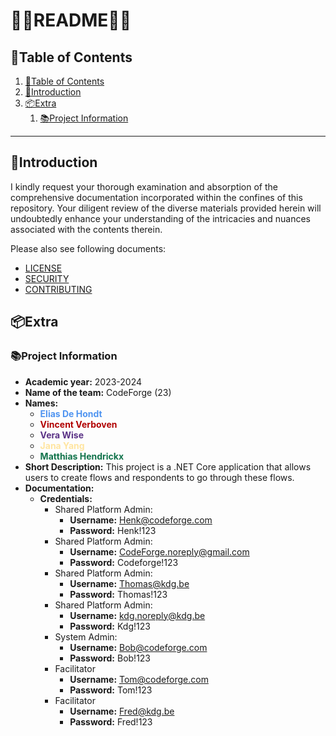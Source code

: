 # 💙🤍README🤍💙

## 📘Table of Contents

1. [📘Table of Contents](#📘table-of-contents)
2. [🖖Introduction](#🖖introduction)
3. [📦Extra](#📦extra)
   1. [📚Project Information](#📚project-information)

---

## 🖖Introduction

I kindly request your thorough examination and absorption of the comprehensive documentation incorporated within the confines of this repository. Your diligent review of the diverse materials provided herein will undoubtedly enhance your understanding of the intricacies and nuances associated with the contents therein.

Please also see following documents:
- [LICENSE](LICENSE.md)
- [SECURITY](SECURITY.md)
- [CONTRIBUTING](CONTRIBUTING.md)

## 📦Extra

### 📚Project Information
- **Academic year:** 2023-2024
- **Name of the team:** CodeForge (23)
- **Names:**
    - <font color="#4f94f0" style="font-weight: bold;">Elias De Hondt</font>
    - <font color="#b10202" style="font-weight: bold;">Vincent Verboven</font>
    - <font color="#5a3286" style="font-weight: bold;">Vera Wise</font>
    - <font color="#ffe5a0" style="font-weight: bold;">Jana Yang</font>
    - <font color="#11734b" style="font-weight: bold;">Matthias Hendrickx</font>
- **Short Description:** This project is a .NET Core application that allows users to create flows and respondents to go through these flows.
- **Documentation:**
  - **Credentials:**
    - Shared Platform Admin:
      - **Username:** Henk@codeforge.com
      - **Password:** Henk!123
    - Shared Platform Admin:
      - **Username:** CodeForge.noreply@gmail.com
      - **Password:** Codeforge!123
    - Shared Platform Admin:
      - **Username:** Thomas@kdg.be
      - **Password:** Thomas!123
    - Shared Platform Admin:
      - **Username:** kdg.noreply@kdg.be
      - **Password:** Kdg!123
    - System Admin:
      - **Username:** Bob@codeforge.com
      - **Password:** Bob!123
    - Facilitator
      - **Username:** Tom@codeforge.com
      - **Password:** Tom!123
    - Facilitator
      - **Username:** Fred@kdg.be
      - **Password:** Fred!123


